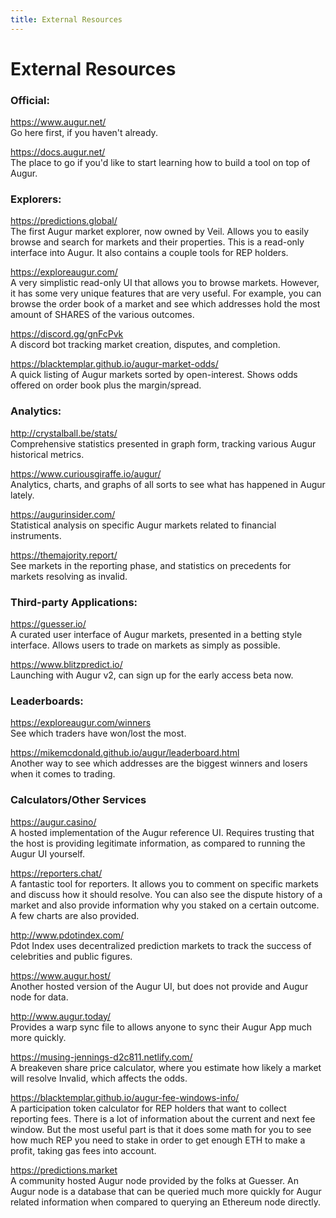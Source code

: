 ```yaml
---
title: External Resources
---
```

# External Resources 

### Official:

<https://www.augur.net/> <br />
Go here first, if you haven't already.

<https://docs.augur.net/> <br />
The place to go if you'd like to start learning how to build a tool on top of Augur.

### Explorers:

<https://predictions.global/> <br />
The first Augur market explorer, now owned by Veil. Allows you to easily browse and search for markets and their properties. This is a read-only interface into Augur. It also contains a couple tools for REP holders.

<https://exploreaugur.com/> <br />
A very simplistic read-only UI that allows you to browse markets. However, it has some very unique features that are very useful. For example, you can browse the order book of a market and see which addresses hold the most amount of SHARES of the various outcomes. 

<https://discord.gg/gnFcPvk> <br />
A discord bot tracking market creation, disputes, and completion.

<https://blacktemplar.github.io/augur-market-odds/> <br />
A quick listing of Augur markets sorted by open-interest. Shows odds offered on order book plus the margin/spread.

### Analytics:

<http://crystalball.be/stats/> <br />
Comprehensive statistics presented in graph form, tracking various Augur historical metrics.

<https://www.curiousgiraffe.io/augur/> <br />
Analytics, charts, and graphs of all sorts to see what has happened in Augur lately.

<https://augurinsider.com/> <br />
Statistical analysis on specific Augur markets related to financial instruments.

https://themajority.report/ <br />
See markets in the reporting phase, and statistics on precedents for markets resolving as invalid.

### Third-party Applications:

<https://guesser.io/> <br />
A curated user interface of Augur markets, presented in a betting style interface. Allows users to trade on markets as simply as possible.

<https://www.blitzpredict.io/> <br />
Launching with Augur v2, can sign up for the early access beta now.

### Leaderboards:

<https://exploreaugur.com/winners> <br />
See which traders have won/lost the most.

<https://mikemcdonald.github.io/augur/leaderboard.html> <br />
Another way to see which addresses are the biggest winners and losers when it comes to trading.

### Calculators/Other Services

<https://augur.casino/> <br />
A hosted implementation of the Augur reference UI. Requires trusting that the host is providing legitimate information, as compared to running the Augur UI yourself.

<https://reporters.chat/> <br />
A fantastic tool for reporters. It allows you to comment on specific markets and discuss how it should resolve. You can also see the dispute history of a market and also provide information why you staked on a certain outcome. A few charts are also provided.

<http://www.pdotindex.com/> <br />
Pdot Index uses decentralized prediction markets to track the success of celebrities and public figures.

<https://www.augur.host/> <br />
Another hosted version of the Augur UI, but does not provide and Augur node for data.

<http://www.augur.today/> <br />
Provides a warp sync file to allows anyone to sync their Augur App much more quickly.

<https://musing-jennings-d2c811.netlify.com/> <br />
A breakeven share price calculator, where you estimate how likely a market will resolve Invalid, which affects the odds.

<https://blacktemplar.github.io/augur-fee-windows-info/> <br />
A participation token calculator for REP holders that want to collect reporting fees. There is a lot of information about the current and next fee window. But the most useful part is that it does some math for you to see how much REP you need to stake in order to get enough ETH to make a profit, taking gas fees into account.

<https://predictions.market> <br />
A community hosted Augur node provided by the folks at Guesser. An Augur node is a database that can be queried much more quickly for Augur related information when compared to querying an Ethereum node directly.
